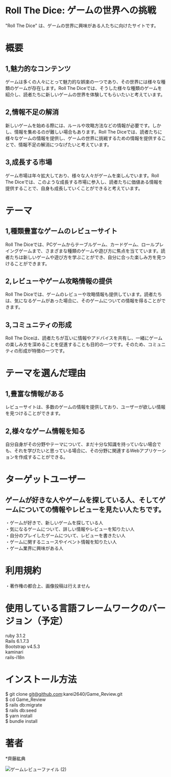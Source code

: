 # Roll The Dice: ゲームの世界への挑戦
"Roll The Dice" は、ゲームの世界に興味がある人たちに向けたサイトです。

# 概要
## 1,魅力的なコンテンツ<br>
ゲームは多くの人々にとって魅力的な娯楽の一つであり、その世界には様々な種類のゲームが存在します。Roll The Diceでは、そうした様々な種類のゲームを紹介し、読者たちに新しいゲームの世界を体験してもらいたいと考えています。

## 2,情報不足の解消<br>
新しいゲームを始める際には、ルールや攻略方法などの情報が必要です。しかし、情報を集めるのが難しい場合もあります。Roll The Diceでは、読者たちに様々なゲームの情報を提供し、ゲームの世界に挑戦するための情報を提供することで、情報不足の解消につなげたいと考えています。

## 3,成長する市場<br>
ゲーム市場は年々拡大しており、様々な人々がゲームを楽しんでいます。Roll The Diceでは、このような成長する市場に参入し、読者たちに価値ある情報を提供することで、自身も成長していくことができると考えています。

# テーマ
## 1,種類豊富なゲームのレビューサイト<br>
Roll The Diceでは、PCゲームからテーブルゲーム、カードゲーム、ロールプレイングゲームまで、さまざまな種類のゲームや遊び方に焦点を当てています。読者たちは新しいゲームや遊び方を学ぶことができ、自分に合った楽しみ方を見つけることができます。

## 2,レビューやゲーム攻略情報の提供<br>
Roll The Diceでは、ゲームのレビューや攻略情報も提供しています。読者たちは、気になるゲームがあった場合に、そのゲームについての情報を得ることができます。

## 3,コミュニティの形成<br>
Roll The Diceは、読者たちが互いに情報やアドバイスを共有し、一緒にゲームの楽しみ方を深めることを促進することも目的の一つです。そのため、コミュニティの形成が特徴の一つです。

# テーマを選んだ理由
## 1,豊富な情報がある<br>
レビューサイトは、多数のゲームの情報を提供しており、ユーザーが欲しい情報を見つけることができます。
## 2,様々なゲーム情報を知る<br>
自分自身がその分野やテーマについて、まだ十分な知識を持っていない場合でも、それを学びたいと思っている場合に、その分野に関連するWebアプリケーションを作成することができる。

# ターゲットユーザー
## ゲームが好きな人やゲームを探している人、そしてゲームについての情報やレビューを見たい人たちです。
・ゲームが好きで、新しいゲームを探している人<br>
・気になるゲームについて、詳しい情報やレビューを知りたい人<br>
・自分のプレイしたゲームについて、レビューを書きたい人<br>
・ゲームに関するニュースやイベント情報を知りたい人<br>
・ゲーム業界に興味がある人<br>

# 利用規約<br>
 ・著作権の都合上、画像投稿は行えません<br>

# 使用している言語フレームワークのバージョン（予定）
ruby 3.1.2<br>
Rails 6.1.7.3<br>
Bootstrap v4.5.3<br>
kaminari<br>
rails-i18n<br>

# インストール方法
$ git clone git@github.com:karei2640/Game_Review.git<br>
$ cd Game_Review<br>
$ rails db:migrate<br>
$ rails db:seed<br>
$ yarn install<br>
$ bundle install<br>

# 著者
*齊藤紘典


![ゲームレビューファイル (2)](https://user-images.githubusercontent.com/121594678/229276107-ca406534-64ed-4041-a106-a82ea519b55a.jpg)
